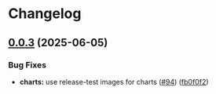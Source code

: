 # Changelog

## [0.0.3](https://github.com/astriaorg/astria-release-test/compare/auctioneer-v0.0.2...auctioneer-v0.0.3) (2025-06-05)


### Bug Fixes

* **charts:** use release-test images for charts ([#94](https://github.com/astriaorg/astria-release-test/issues/94)) ([fb0f0f2](https://github.com/astriaorg/astria-release-test/commit/fb0f0f279282a7b5049e2a161f3a299782aa8e2f))
